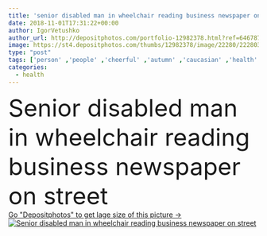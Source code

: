 ```yaml
---
title: 'senior disabled man in wheelchair reading business newspaper on street'
date: 2018-11-01T17:31:22+00:00
author: IgorVetushko
author_url: http://depositphotos.com/portfolio-12982378.html?ref=64678756
image: https://st4.depositphotos.com/thumbs/12982378/image/22280/222803226/api_thumb_450.jpg?forcejpeg=true
type: "post"
tags: ['person' ,'people' ,'cheerful' ,'autumn' ,'caucasian' ,'health' ,'fall' ,'medicine' ,'male' ,'man' ,'old' ,'city' ,'urban' ,'newspaper' ,'news' ,'age' ,'read' ,'street' ,'reading' ,'casual' ,'senior' ,'elderly' ,'weekend' ,'disability' ,'Wheelchair' ,'copy space' ,'Grey Hair' ,'wheelchair user' ,'disabled man' ,'person with disability' ,'man with disability' ,'using wheelchair' ]
categories: 
  - health
---
```

<div aling="center">
            <font size="60"> Senior disabled man in wheelchair reading business newspaper on street</font>   
</div>
<div>
    <a href='https://depositphotos.com/222803226/stock-photo-senior-disabled-man-wheelchair-reading.html?ref=64678756' target=_blank > Go "Depositphotos" to get lage size of this picture ->
        <img href='https://depositphotos.com/222803226/stock-photo-senior-disabled-man-wheelchair-reading.html?ref=64678756' src='https://st4.depositphotos.com/12982378/22280/i/950/depositphotos_222803226-stock-photo-senior-disabled-man-wheelchair-reading.jpg?forcejpeg=true' alt='Senior disabled man in wheelchair reading business newspaper on street' >
    </a>
</div>
